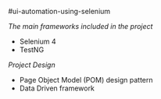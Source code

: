 #ui-automation-using-selenium

*The main frameworks included in the project*
- Selenium 4
- TestNG

*Project Design*
- Page Object Model (POM) design pattern
- Data Driven framework 
